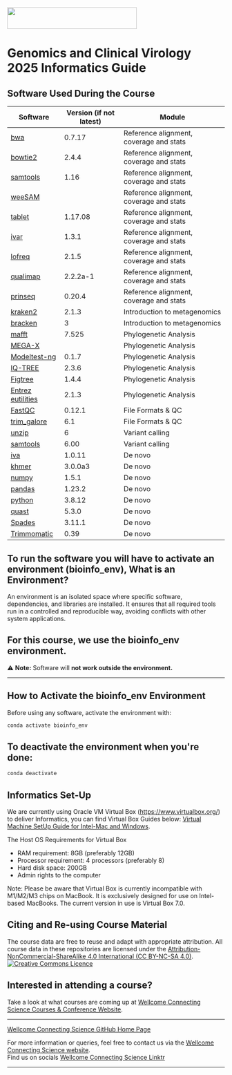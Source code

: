# <img src="https://coursesandconferences.wellcomeconnectingscience.org/wp-content/themes/wcc_courses_and_conferences/dist/assets/svg/logo.svg" width="300" height="50"> 

# Genomics and Clinical Virology 2025 Informatics Guide

## **Software Used During the Course**

| Software | Version (if not latest) | Module |
|-------------|--------------|----------|
| [bwa](https://github.com/lh3/bwa) | 0.7.17 | Reference alignment, coverage and stats |
| [bowtie2](https://github.com/BenLangmead/bowtie2) | 2.4.4 | Reference alignment, coverage and stats |
| [samtools](https://github.com/samtools/samtools) | 1.16 | Reference alignment, coverage and stats |
| [weeSAM](https://github.com/Centre-for-Infectious-Disease-Genomics-and-One-Health/weeSAM) |  | Reference alignment, coverage and stats |
| [tablet](https://ics.hutton.ac.uk/tablet/) | 1.17.08 | Reference alignment, coverage and stats |
| [ivar](https://github.com/andersen-lab/ivar) | 1.3.1 | Reference alignment, coverage and stats |
| [lofreq](https://csb5.github.io/lofreq/) | 2.1.5 | Reference alignment, coverage and stats |
| [qualimap](https://bitbucket.org/kokonech/qualimap/src/master/) | 2.2.2a-1 | Reference alignment, coverage and stats |
| [prinseq](https://github.com/GenomicsCore/prinseq) | 0.20.4 | Reference alignment, coverage and stats |
| [kraken2](https://github.com/DerrickWood/kraken2) | 2.1.3 | Introduction to metagenomics |
| [bracken](https://github.com/jenniferlu717/Bracken) | 3 | Introduction to metagenomics |
| [mafft](https://mafft.cbrc.jp/alignment/software/) | 7.525 | Phylogenetic Analysis |
| [MEGA-X](https://www.megasoftware.net/) |  | Phylogenetic Analysis |
| [Modeltest-ng](https://github.com/ddarriba/modeltest) | 0.1.7 | Phylogenetic Analysis |
| [IQ-TREE](https://github.com/iqtree/iqtree2) | 2.3.6 | Phylogenetic Analysis |
| [Figtree](https://github.com/rambaut/figtree) | 1.4.4 | Phylogenetic Analysis |
| [Entrez eutilities](https://www.ncbi.nlm.nih.gov/books/NBK179288/) | 2.1.3 | Phylogenetic Analysis |
| [FastQC](https://www.bioinformatics.babraham.ac.uk/projects/fastqc/) | 0.12.1 | File Formats & QC |
| [trim_galore](https://www.bioinformatics.babraham.ac.uk/projects/trim_galore/) | 6.1 | File Formats & QC |
| [unzip](https://linux.die.net/man/1/unzip) | 6 | Variant calling |
| [samtools](https://github.com/samtools/samtools) | 6.00 | Variant calling |
| [iva](https://github.com/sanger-pathogens/iva) | 1.0.11 | De novo |
| [khmer](https://github.com/dib-lab/khmer) | 3.0.0a3 | De novo |
| [numpy](https://github.com/numpy/numpy) | 1.5.1 | De novo |
| [pandas](https://github.com/pandas-dev/pandas) | 1.23.2 | De novo |
| [python](https://www.python.org/) | 3.8.12 | De novo |
| [quast](https://github.com/ablab/quast) | 5.3.0 | De novo |
| [Spades](https://github.com/ablab/spades) | 3.11.1 | De novo |
| [Trimmomatic](http://www.usadellab.org/cms/?page=trimmomatic) | 0.39 | De novo |


## **To run the software you will have to activate an environment (bioinfo_env), What is an Environment?**
An environment is an isolated space where specific software, dependencies, and libraries are installed. It ensures that all required tools run in a controlled and reproducible way, avoiding conflicts with other system applications.

## For this course, we use the **bioinfo_env** environment.

⚠️ **Note:** Software will **not work outside the environment.**

---

## **How to Activate the bioinfo_env Environment**
Before using any software, activate the environment with:

```bash
conda activate bioinfo_env
```

## **To deactivate the environment when you're done:**

```bash
conda deactivate
```

## Informatics Set-Up
We are currently using Oracle VM Virtual Box (https://www.virtualbox.org/) to deliver Informatics, you can find Virtual Box Guides below:
[Virtual Machine SetUp Guide for Intel-Mac and Windows](https://github.com/WCSCourses/index/blob/main/VM%20Guide.pdf). <br />

The Host OS Requirements for Virtual Box <br />
- RAM requirement: 8GB (preferably 12GB) <br />
- Processor requirement: 4 processors (preferably 8) <br />
- Hard disk space: 200GB <br />
- Admin rights to the computer <br />

Note: Please be aware that Virtual Box is currently incompatible with M1/M2/M3 chips on MacBook.
It is exclusively designed for use on Intel-based MacBooks. The current version in use is Virtual Box 7.0.

## Citing and Re-using Course Material

The course data are free to reuse and adapt with appropriate attribution. All course data in these repositories are licensed under the <a rel="license" href="https://creativecommons.org/licenses/by-nc-sa/4.0/">Attribution-NonCommercial-ShareAlike 4.0 International (CC BY-NC-SA 4.0)</a>. <a rel="license" href="http://creativecommons.org/licenses/by/4.0/"><img alt="Creative Commons Licence" style="border-width:0" src="https://i.creativecommons.org/l/by-nc-sa/4.0/88x31.png" /></a><br /> 

## Interested in attending a course?

Take a look at what courses are coming up at [Wellcome Connecting Science Courses & Conference Website](https://coursesandconferences.wellcomeconnectingscience.org/our-events/).

---

[Wellcome Connecting Science GitHub Home Page](https://github.com/WCSCourses) 

For more information or queries, feel free to contact us via the [Wellcome Connecting Science website](https://coursesandconferences.wellcomeconnectingscience.org).<br /> 
Find us on socials [Wellcome Connecting Science Linktr](https://linktr.ee/eventswcs)

---
